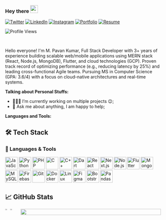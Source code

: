 ### Hey there <img src="https://media.giphy.com/media/hvRJCLFzcasrR4ia7z/giphy.gif" width="25px">

[![Twitter](https://img.shields.io/badge/Twitter-1DA1F2?style=for-the-badge&logo=twitter&logoColor=white)](https://twitter.com/pavan7143mg)
[![LinkedIn](https://img.shields.io/badge/LinkedIn-0077B5?style=for-the-badge&logo=linkedin&logoColor=white)](https://www.linkedin.com/in/mistry-pavan-kumar-5067b21b1)
[![Instagram](https://img.shields.io/badge/Instagram-E4405F?style=for-the-badge&logo=instagram&logoColor=white)](https://www.instagram.com/pavan_kumar143mg/)
[![Portfolio](https://img.shields.io/badge/Portfolio-%23000000.svg?style=for-the-badge&logo=vercel&logoColor=white)](https://pavankumarmistry-portfolio.vercel.app/)
[![Resume](https://img.shields.io/badge/Resume-4285F4?style=for-the-badge&logo=google-drive&logoColor=white)](https://drive.google.com/file/d/1kJy2d6ROC307I-2IOkyEj3TzRPbu5o5w/view?usp=sharing)


![Profile Views](https://komarev.com/ghpvc/?username=mistrypavankumar&color=blueviolet&style=flat-square)

<br />

Hello everyone! I'm M. Pavan Kumar, Full Stack Developer with 3+ years of experience building scalable web/mobile applications using MERN stack (React, Node.js, MongoDB), Flutter, and cloud technologies (GCP). Proven track record of optimizing performance (e.g., reducing latency by 25%) and leading cross-functional Agile teams. Pursuing MS in Computer Science (GPA: 3.6/4) with a focus on cloud-native architectures and real-time systems.

**Talking about Personal Stuffs:**

- 👨🏽‍💻 I’m currently working on multiple projects :wink:;
- 💬 Ask me about anything, I am happy to help;                                         

**Languages and Tools:**  

## 🛠 Tech Stack

### 🌈 Languages & Tools

<div align="left">
  <!-- Programming Languages -->
  <img src="https://cdn.jsdelivr.net/gh/devicons/devicon/icons/javascript/javascript-original.svg" width="40" height="40" alt="JavaScript"/>
  <img src="https://cdn.jsdelivr.net/gh/devicons/devicon/icons/python/python-original.svg" width="40" height="40" alt="Python"/>
  <img src="https://cdn.jsdelivr.net/gh/devicons/devicon/icons/php/php-original.svg" width="40" height="40" alt="PHP"/>
  <img src="https://cdn.jsdelivr.net/gh/devicons/devicon/icons/c/c-original.svg" width="40" height="40" alt="C"/>
  <img src="https://cdn.jsdelivr.net/gh/devicons/devicon/icons/cplusplus/cplusplus-original.svg" width="40" height="40" alt="C++"/>
  <img src="https://cdn.jsdelivr.net/gh/devicons/devicon/icons/dart/dart-original.svg" width="40" height="40" alt="Dart"/>
  
  <!-- Frameworks -->
  <img src="https://cdn.jsdelivr.net/gh/devicons/devicon/icons/react/react-original.svg" width="40" height="40" alt="React"/>
  <img src="https://cdn.jsdelivr.net/gh/devicons/devicon/icons/nextjs/nextjs-original.svg" width="40" height="40" alt="Next.js"/>
  <img src="https://cdn.jsdelivr.net/gh/devicons/devicon/icons/nodejs/nodejs-original.svg" width="40" height="40" alt="Node.js"/>
  <img src="https://cdn.jsdelivr.net/gh/devicons/devicon/icons/flutter/flutter-original.svg" width="40" height="40" alt="Flutter"/>
  
  <!-- Databases -->
  <img src="https://cdn.jsdelivr.net/gh/devicons/devicon/icons/mongodb/mongodb-original.svg" width="40" height="40" alt="MongoDB"/>
  <img src="https://cdn.jsdelivr.net/gh/devicons/devicon/icons/mysql/mysql-original.svg" width="40" height="40" alt="MySQL"/>
  <img src="https://cdn.jsdelivr.net/gh/devicons/devicon/icons/firebase/firebase-plain.svg" width="40" height="40" alt="Firebase"/>
  
  <!-- Tools -->
  <img src="https://cdn.jsdelivr.net/gh/devicons/devicon/icons/git/git-original.svg" width="40" height="40" alt="Git"/>
  <img src="https://cdn.jsdelivr.net/gh/devicons/devicon/icons/docker/docker-original.svg" width="40" height="40" alt="Docker"/>
  <img src="https://cdn.jsdelivr.net/gh/devicons/devicon/icons/linux/linux-original.svg" width="40" height="40" alt="Linux"/>
  <img src="https://cdn.jsdelivr.net/gh/devicons/devicon/icons/figma/figma-original.svg" width="40" height="40" alt="Figma"/>
  <img src="https://cdn.jsdelivr.net/gh/devicons/devicon/icons/bootstrap/bootstrap-original.svg" width="40" height="40" alt="Bootstrap"/>
  <img src="https://cdn.jsdelivr.net/gh/devicons/devicon/icons/pandas/pandas-original.svg" width="40" height="40" alt="Pandas"/>
</div>
                                               
## &#x1f4c8; GitHub Stats

<div style="display: flex; justify-content: between; gap: 10px; flex-wrap: nowrap;">
  <div style="display: flex; justify-content: ">
    <img src="https://github-readme-stats.vercel.app/api/top-langs?username=mistrypavankumar&layout=compact&theme=gotham" width="40%" />
    <img src="https://github-readme-stats.vercel.app/api?username=mistrypavankumar&show_icons=true&theme=gotham" width="40%" />
  </div>
  <img src="https://github-readme-streak-stats.herokuapp.com/?user=mistrypavankumar&theme=radical" width="100%" />

</div>
